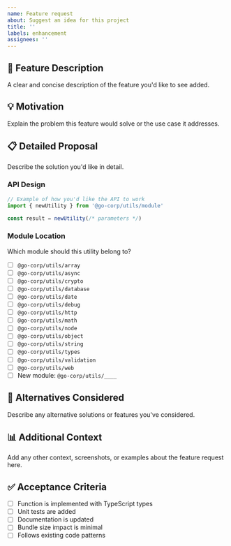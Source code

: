 ```yaml
---
name: Feature request
about: Suggest an idea for this project
title: ''
labels: enhancement
assignees: ''
---
```


## 🚀 Feature Description
A clear and concise description of the feature you'd like to see added.

## 💡 Motivation
Explain the problem this feature would solve or the use case it addresses.

## 📋 Detailed Proposal
Describe the solution you'd like in detail.

### API Design
```typescript
// Example of how you'd like the API to work
import { newUtility } from '@go-corp/utils/module'

const result = newUtility(/* parameters */)
```

### Module Location
Which module should this utility belong to?
- [ ] `@go-corp/utils/array`
- [ ] `@go-corp/utils/async`
- [ ] `@go-corp/utils/crypto`
- [ ] `@go-corp/utils/database`
- [ ] `@go-corp/utils/date`
- [ ] `@go-corp/utils/debug`
- [ ] `@go-corp/utils/http`
- [ ] `@go-corp/utils/math`
- [ ] `@go-corp/utils/node`
- [ ] `@go-corp/utils/object`
- [ ] `@go-corp/utils/string`
- [ ] `@go-corp/utils/types`
- [ ] `@go-corp/utils/validation`
- [ ] `@go-corp/utils/web`
- [ ] New module: `@go-corp/utils/____`

## 🔄 Alternatives Considered
Describe any alternative solutions or features you've considered.

## 📊 Additional Context
Add any other context, screenshots, or examples about the feature request here.

## ✅ Acceptance Criteria
- [ ] Function is implemented with TypeScript types
- [ ] Unit tests are added
- [ ] Documentation is updated
- [ ] Bundle size impact is minimal
- [ ] Follows existing code patterns